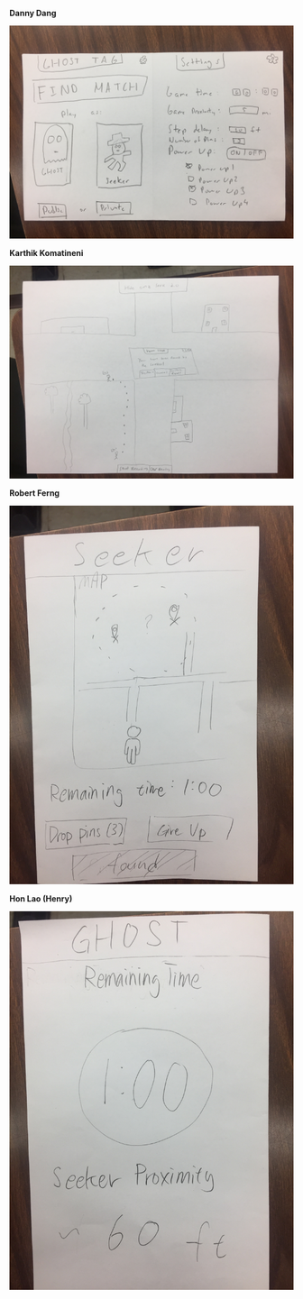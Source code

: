 **Danny Dang**

![Start Screen and Settings](/images/paperprototypes1/danny.JPG)

**Karthik Komatineni**

![Game Screen(Movement)](/images/paperprototypes1/Karthik.JPG)

**Robert Ferng**

![Game Screen (Seeker)](/images/paperprototypes1/Robert.JPG)

**Hon Lao (Henry)**

![Game Screen (Ghost)](/images/paperprototypes1/Henry.JPG)
